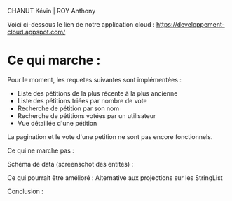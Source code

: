 

CHANUT Kévin | ROY Anthony

Voici ci-dessous le lien de notre application cloud : 
https://developpement-cloud.appspot.com/

<h1> Ce qui  marche : </h1> 

Pour le moment, les requetes suivantes sont implémentées :
- Liste des pétitions de la plus récente à la plus ancienne
- Liste des pétitions triées par nombre de vote
- Recherche de pétition par son nom
- Recherche de pétitions votées par un utilisateur 
- Vue détaillée d'une pétition

La pagination et le vote d'une petition ne sont pas encore fonctionnels.


Ce qui ne marche pas :


Schéma de data (screenschot des entités) : 


Ce qui pourrait être amélioré : 
Alternative aux projections sur les StringList

Conclusion :

